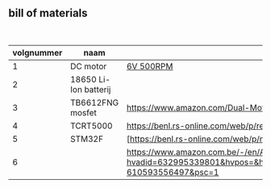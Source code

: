 ## bill of materials
<br />

|volgnummer|naam|omschrijving|nieuw/recup|kostprijs/stuk|aantal|subtotaal|
|----------|----|------------|-----------|---------|------|---------|
|         1| DC motor                       |  [6V 500RPM ](https://www.amazon.com/Greartisan-500RPM-Torque-Reduction-Gearbox/dp/B07FVRL4SW/ref=sr_1_3_sspa?keywords=dc%2Bmotor%2B6v&sr=8-3-spons&sp_csd=d2lkZ2V0TmFtZT1zcF9hdGY&th=1)          |           |  11.99euro          |  2    |    23.98euro     |
|         2|    18650 Li-Ion batterij       |                      |           |                    |  2    |                  |
|         3|    TB6612FNG mosfet            |  https://www.amazon.com/Dual-Motor-Driver-Module-TB6612FNG/dp/B08J3S6G2N/ref=sr_1_3?keywords=TB6612FNG&sr=8-3                    |           |                    |  1    |                  |
|         4|   TCRT5000                     |   https://benl.rs-online.com/web/p/reflective-optical-sensors/7085017                   |           |                    |       |                  |
|         5|     STM32F                           |     [https://benl.rs-online.com/web/p/microcontrollers/6230825](https://benl.rs-online.com/web/p/microcontrollers/6868580)    |           |                    |       |                  |
|         6|                                |  https://www.amazon.com.be/-/en/AZDelivery-Transceiver-Bluetooth-Compatible-Raspberry/dp/B0722MD4FY/ref=asc_df_B0722MD4FY/?hvadid=632995339801&hvpos=&hvnetw=g&hvrand=6863031223830663658&hvpone=&hvptwo=&hvqmt=&hvdev=c&hvdvcmdl=&hvlocint=&hvlocphy=1001199&hvtargid=pla-610593556497&psc=1   |           |                    |       |                  |

